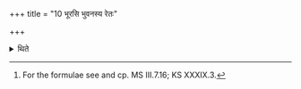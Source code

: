 +++
title = "10 भूरसि भुवनस्य रेतः"

+++

<details><summary>थिते</summary>

10. With the two formulae beginning with bhūrasi bhuvanasya retaḥ sūrasi suvanasya retaḥ[^1] he places the two Anvāroha bricks.   

[^1]: For the formulae see and cp. MS III.7.16; KS XXXIX.3. 
</details>
